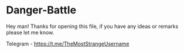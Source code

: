 # Danger-Battle
Hey man! Thanks for opening this file, if you have any ideas or remarks please let me know.

Telegram - https://t.me/TheMostStrangeUsername
